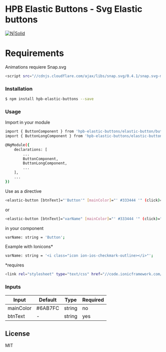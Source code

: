 # HPB Elastic Buttons - Svg Elastic buttons

[![N|Solid](https://s3.amazonaws.com/heelum.com/assets/img/elasticBtnWeb.gif)](https://nodesource.com/products/nsolid)


# Requirements
Animations requiere Snap.svg
```sh
<script src="//cdnjs.cloudflare.com/ajax/libs/snap.svg/0.4.1/snap.svg-min.js"></script>   
```


### Installation

```sh
$ npm install hpb-elastic-buttons --save
```

### Usage

Import in your module

```sh
import { ButtonComponent } from 'hpb-elastic-buttons/elastic-button/button.component';
import { ButtonLongComponent } from 'hpb-elastic-buttons/elastic-button-long/button.long.component';

@NgModule({
    declarations: [
        ...
        ButtonComponent,
        ButtonLongComponent,
        ...
    ],
    ...
})
```

Use as a directive

```sh
<elastic-button [btnText]="'Button'" [mainColor]="' #333444 '" (click)=" anyFunction() "></elastic-button>
```

or

```sh
<elastic-button [btnText]="varName" [mainColor]="' #333444 '" (click)=" anyFunction() "></elastic-button>
```

in your component

```sh
varName: string = 'Button';
```

Example with Ionicons*

```sh
varName: string = '<i class="icon ion-ios-checkmark-outline></i>"';
```
*requires 

```sh
<link rel="stylesheet" type="text/css" href="//code.ionicframework.com/ionicons/2.0.1/css/ionicons.min.css">
```


### Inputs


| Input | Default |  Type | Required |
| ------ | ------ | ------ | ------ |
| mainColor | #6AB7FC | string | no |
| btnText | - | string | yes |

License
----

MIT
